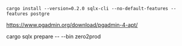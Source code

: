```
cargo install --version=0.2.0 sqlx-cli --no-default-features --features postgre
```
https://www.pgadmin.org/download/pgadmin-4-apt/

cargo sqlx prepare -- --bin zero2prod